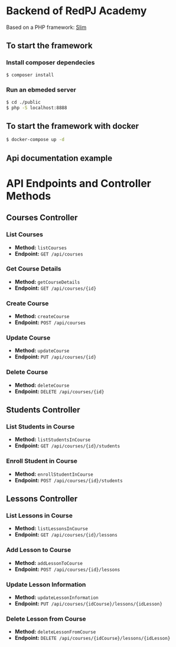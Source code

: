 # Backend of RedPJ Academy

Based on a PHP framework: [Slim](https://www.slimframework.com/)
## To start the framework

### Install composer dependecies

```sh
$ composer install
```

### Run an ebmeded server

```sh
$ cd ./public
$ php -S localhost:8888
```

## To start the framework with docker
```sh
$ docker-compose up -d
```


## Api documentation example

# API Endpoints and Controller Methods

## Courses Controller

### List Courses
- **Method:** `listCourses`
- **Endpoint:** `GET /api/courses`

### Get Course Details
- **Method:** `getCourseDetails`
- **Endpoint:** `GET /api/courses/{id}`

### Create Course
- **Method:** `createCourse`
- **Endpoint:** `POST /api/courses`

### Update Course
- **Method:** `updateCourse`
- **Endpoint:** `PUT /api/courses/{id}`

### Delete Course
- **Method:** `deleteCourse`
- **Endpoint:** `DELETE /api/courses/{id}`

## Students Controller

### List Students in Course
- **Method:** `listStudentsInCourse`
- **Endpoint:** `GET /api/courses/{id}/students`

### Enroll Student in Course
- **Method:** `enrollStudentInCourse`
- **Endpoint:** `POST /api/courses/{id}/students`

## Lessons Controller

### List Lessons in Course
- **Method:** `listLessonsInCourse`
- **Endpoint:** `GET /api/courses/{id}/lessons`

### Add Lesson to Course
- **Method:** `addLessonToCourse`
- **Endpoint:** `POST /api/courses/{id}/lessons`

### Update Lesson Information
- **Method:** `updateLessonInformation`
- **Endpoint:** `PUT /api/courses/{idCourse}/lessons/{idLesson}`

### Delete Lesson from Course
- **Method:** `deleteLessonFromCourse`
- **Endpoint:** `DELETE /api/courses/{idCourse}/lessons/{idLesson}`
